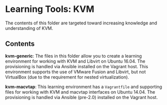 # Learning Tools: KVM

The contents of this folder are targeted toward increasing knowledge and understanding of KVM.

## Contents

**kvm-generic**: The files in this folder allow you to create a learning environment for working with KVM and Libvirt on Ubuntu 16.04. The provisioning is handled via Ansible installed on the Vagrant host. This environment supports the use of VMware Fusion and Libvirt, but not VirtualBox (due to the requirement for nested virtualization).

**kvm-macvtap**: This learning environment has a `Vagrantfile` and supporting files for working with KVM and macvtap interfaces on Ubuntu 14.04. The provisioning is handled via Ansible (pre-2.0) installed on the Vagrant host.
